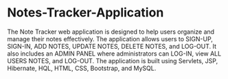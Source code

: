 # Notes-Tracker-Application
The Note Tracker web application is designed to help users organize and manage their notes effectively. 
The application allows users to SIGN-UP, SIGN-IN, ADD NOTES, UPDATE NOTES, DELETE NOTES, and LOG-OUT. 
It also includes an ADMIN PANEL where administrators can LOG-IN, view ALL USERS NOTES, and LOG-OUT. 
The application is built using Servlets, JSP, Hibernate, HQL, HTML, CSS, Bootstrap, and MySQL.
